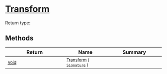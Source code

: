 # [Transform](./AddConst-100663603.md)


Return type:
## Methods

| Return | Name | Summary | 
| --- | --- | --- | 
| <sub>[Void](https://docs.microsoft.com/en-us/dotnet/api/System.Void)</sub><img width=200/>| <sub>[Transform](./AddConst-100663603.md) ( [`Signature`](./../../Signature.md) )</sub>| <sub></sub><img width=200/>| <br>


